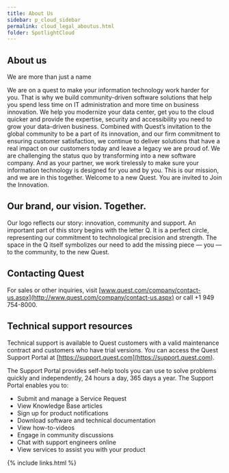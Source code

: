 ```yaml
---
title: About Us
sidebar: p_cloud_sidebar
permalink: cloud_legal_aboutus.html
folder: SpotlightCloud
---
```




## About us
We are more than just a name

We are on a quest to make your information technology work harder for you. That is why we build community-driven software solutions that help you spend less time on IT administration and more time on business innovation. We help you modernize your data center, get you to the cloud quicker and provide the expertise, security and accessibility you need to grow your data-driven business. Combined with Quest’s invitation to the global community to be a part of its innovation, and our firm commitment to ensuring customer satisfaction, we continue to deliver solutions that have a real impact on our customers today and leave a legacy we are proud of. We are challenging the status quo by transforming into a new software company. And as your partner, we work tirelessly to make sure your information technology is designed for you and by you. This is our mission, and we are in this together. Welcome to a new Quest. You are invited to Join the Innovation.

## Our brand, our vision. Together.

Our logo reflects our story: innovation, community and support. An important part of this story begins with the letter Q. It is a perfect circle, representing our commitment to technological precision and strength. The space in the Q itself symbolizes our need to add the missing piece — you — to the community, to the new Quest.

## Contacting Quest
For sales or other inquiries, visit [www.quest.com/company/contact-us.aspx](http://www.quest.com/company/contact-us.aspx) or call +1 949 754-8000.

## Technical support resources
Technical support is available to Quest customers with a valid maintenance contract and customers who have trial versions. You can access the Quest Support Portal at [https://support.quest.com](https://support.quest.com).

The Support Portal provides self-help tools you can use to solve problems quickly and independently, 24 hours a day, 365 days a year. The Support Portal enables you to:

* Submit and manage a Service Request
* View Knowledge Base articles
* Sign up for product notifications
* Download software and technical documentation
* View how-to-videos
* Engage in community discussions
* Chat with support engineers online
* View services to assist you with your product



{% include links.html %}

